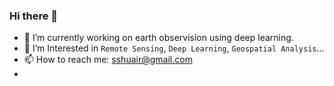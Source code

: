 ### Hi there 👋

- 🔭 I’m currently working on earth observision using deep learning.
- 🌱 I’m Interested in `Remote Sensing`, `Deep Learning`, `Geospatial Analysis`...
- 📫 How to reach me: sshuair@gmail.com
- 
